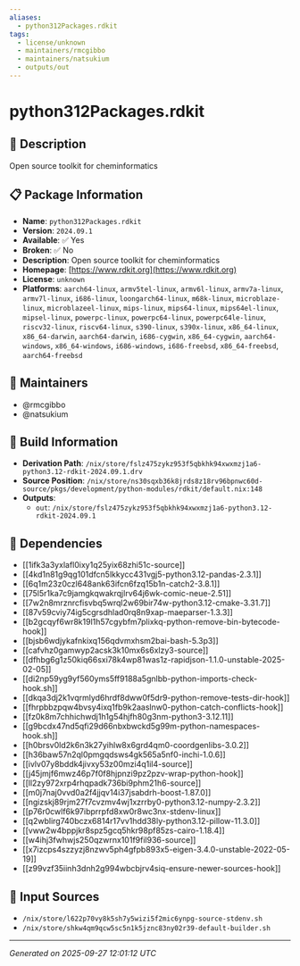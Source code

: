 ```yaml
---
aliases:
  - python312Packages.rdkit
tags:
  - license/unknown
  - maintainers/rmcgibbo
  - maintainers/natsukium
  - outputs/out
---
```


# python312Packages.rdkit

## 📝 Description

Open source toolkit for cheminformatics

## 📋 Package Information

- **Name**: `python312Packages.rdkit`
- **Version**: `2024.09.1`
- **Available**: ✅ Yes
- **Broken**: ✅ No
- **Description**: Open source toolkit for cheminformatics
- **Homepage**: [https://www.rdkit.org](https://www.rdkit.org)
- **License**: `unknown`
- **Platforms**: `aarch64-linux`, `armv5tel-linux`, `armv6l-linux`, `armv7a-linux`, `armv7l-linux`, `i686-linux`, `loongarch64-linux`, `m68k-linux`, `microblaze-linux`, `microblazeel-linux`, `mips-linux`, `mips64-linux`, `mips64el-linux`, `mipsel-linux`, `powerpc-linux`, `powerpc64-linux`, `powerpc64le-linux`, `riscv32-linux`, `riscv64-linux`, `s390-linux`, `s390x-linux`, `x86_64-linux`, `x86_64-darwin`, `aarch64-darwin`, `i686-cygwin`, `x86_64-cygwin`, `aarch64-windows`, `x86_64-windows`, `i686-windows`, `i686-freebsd`, `x86_64-freebsd`, `aarch64-freebsd`
## 👥 Maintainers

- @rmcgibbo
- @natsukium


## 🔧 Build Information

- **Derivation Path**: `/nix/store/fslz475zykz953f5qbkhk94xwxmzj1a6-python3.12-rdkit-2024.09.1.drv`
- **Source Position**: `/nix/store/ns30sqxb36k8jrds8z18rv96bpnwc60d-source/pkgs/development/python-modules/rdkit/default.nix:148`
- **Outputs**:
  - `out`:  `/nix/store/fslz475zykz953f5qbkhk94xwxmzj1a6-python3.12-rdkit-2024.09.1`

## 🔗 Dependencies

- [[1ifk3a3yxlafl0ixy1q25yix68zhi51c-source]]
- [[4kd1n81g9qg101dfcn5lkkycc431vgj5-python3.12-pandas-2.3.1]]
- [[6q1m23z0czl648ank63ifcn6fzq15b1n-catch2-3.8.1]]
- [[75l5r1ka7c9jamgkqwakrqjlrv64j6wk-comic-neue-2.51]]
- [[7w2n8mrznrcfisvbq5wrql2w69bir74w-python3.12-cmake-3.31.7]]
- [[87v59cviy74ig5cgrsdhlad0rq8n9xap-maeparser-1.3.3]]
- [[b2gcqyf6wr8k19l1h57cgybfm7plixkq-python-remove-bin-bytecode-hook]]
- [[bjsb6wdjykafnkixq156qdvmxhsm2bai-bash-5.3p3]]
- [[cafvhz0gamwyp2acsk3k10mx6s6xlzy3-source]]
- [[dfhbg6g1z50kiq66sxi78k4wp81was1z-rapidjson-1.1.0-unstable-2025-02-05]]
- [[di2np59yg9yf560yms5ff9188a5gnlbb-python-imports-check-hook.sh]]
- [[dkqa3dj2k1vqrmlyd6hrdf8dww0f5dr9-python-remove-tests-dir-hook]]
- [[fhrpbbzpqw4bvsy4ixq1fb9k2aaslnw0-python-catch-conflicts-hook]]
- [[fz0k8m7chhichwdj1h1g54hjfh80g3nm-python3-3.12.11]]
- [[g9bcdx47nd5qfi29d66nbxbwckd5g99m-python-namespaces-hook.sh]]
- [[h0brsv0ld2k6n3k27yihlw8x6grd4qm0-coordgenlibs-3.0.2]]
- [[h36baw57n2ql0pmgqdsws4gk565a5nf0-inchi-1.0.6]]
- [[ivlv07y8bddk4jivxy53z00mzi4q1il4-source]]
- [[j45jmjf6mwz46p7f0f8hjpnzi9pz2pzv-wrap-python-hook]]
- [[ll2zy972xrp4rhqpadk736bi9phm21h6-source]]
- [[m0j7naj0vvd0a2f4jjqv14i37jsabdrh-boost-1.87.0]]
- [[ngizskj89rjm27f7cvzmv4wj1xzrrby0-python3.12-numpy-2.3.2]]
- [[p76r0cwlf6k97ibprrpfd8xw0r8wc3nx-stdenv-linux]]
- [[q2wblirg740bczx6814r17vv1hdd38ly-python3.12-pillow-11.3.0]]
- [[vww2w4bppjkr8spz5gcq5hkr98pf85zs-cairo-1.18.4]]
- [[w4ihj3fwhwjs250qzwrnx101f9fil936-source]]
- [[x7izcps4szzyzj8nzwv5ph4gfpb893x5-eigen-3.4.0-unstable-2022-05-19]]
- [[z99vzf35iinh3dnh2g994wbcbjrv4siq-ensure-newer-sources-hook]]

## 📁 Input Sources

- `/nix/store/l622p70vy8k5sh7y5wizi5f2mic6ynpg-source-stdenv.sh`
- `/nix/store/shkw4qm9qcw5sc5n1k5jznc83ny02r39-default-builder.sh`

---
*Generated on 2025-09-27 12:01:12 UTC*
